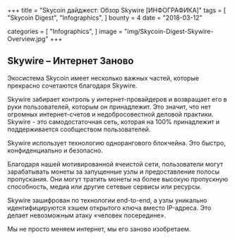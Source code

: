 +++
title = "Skycoin дайджест: Обзор Skywire [ИНФОГРАФИКА]"
tags = [
    "Skycoin Digest",
    "Infographics",
]
bounty = 4
date = "2018-03-12"

categories = [
    "Infographics",
]
image = "img/Skycoin-Digest-Skywire-Overview.jpg"
+++

## Skywire – Интернет Заново

Экосистема Skycoin имеет несколько важных частей, которые прекрасно сочетаются благодаря Skywire.

Skywire забирает контроль у интернет-провайдеров и возвращает его в руки пользователей, которым он принадлежит. Это значит, что нет огромных интернет-счетов и недобросовестной деловой практики.  Skywire - это самодостаточная сеть, которая на 100% принадлежит и поддерживается сообществом пользователей.

Skywire использует технологию однорангового блокчейна. Это быстро, конфиденциально и безопасно.

Благодаря нашей мотивированной ячеистой сети, пользователи могут зарабатывать монеты за запущенные узлы и предоставление полосы пропускания. Они могут тратить монеты на более высокую пропускную способность, медиа или другие сетевые сервисы или ресурсы.

Skywire зашифрован по технологии end-to-end, а узлы уникально идентифицируются хэшем открытого ключа вместо IP-адреса. Это делает невозможным атаку «человек посередине».

Мы не просто меняем интернет, мы его заново изобретаем.
